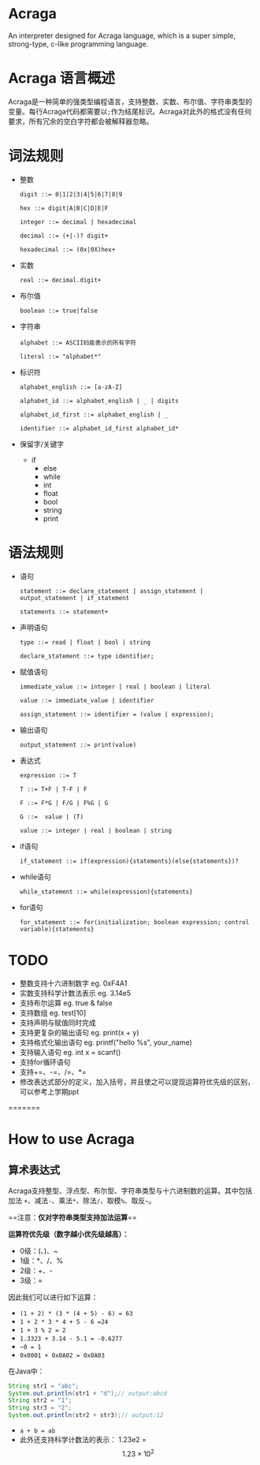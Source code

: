 # Acraga
An interpreter designed for Acraga language, which is a super simple, strong-type, c-like programming language.

# Acraga 语言概述


Acraga是一种简单的强类型编程语言，支持整数、实数、布尔值、字符串类型的变量。每行Acraga代码都需要以`;`作为结尾标识。Acraga对此外的格式没有任何要求，所有冗余的空白字符都会被解释器忽略。


# 词法规则

 - 整数

   `digit ::= 0|1|2|3|4|5|6|7|8|9`

   `hex ::= digit|A|B|C|D|E|F`

   `integer ::= decimal | hexadecimal`

   `decimal ::= (+|-)? digit+`

   `hexadecimal ::= (0x|0X)hex+`  

 - 实数

   `real ::= decimal.digit+`

 - 布尔值

   `boolean ::= true|false`

 - 字符串

   `alphabet ::= ASCII码能表示的所有字符`

   `literal ::= "alphabet*"`

 - 标识符

    `alphabet_english ::= [a-zA-Z]`

    `alphabet_id ::= alphabet_english | _ | digits`

    `alphabet_id_first ::= alphabet_english | _`

    `identifier ::= alphabet_id_first alphabet_id*`

 - 保留字/关键字
    - if
    	- else
    	- while
    	- int
    	- float
    	- bool
    	- string
    	- print

# 语法规则

 - 语句

    `statement ::= declare_statement | assign_statement | output_statement | if_statement`

    `statements ::= statement+`


 - 声明语句

   `type ::= read | float | bool | string`

   `declare_statement ::= type identifier;`

 - 赋值语句

   `immediate_value ::= integer | real | boolean | literal`

   `value ::= immediate_value | identifier`

   `assign_statement ::= identifier = (value | expression);`

 - 输出语句

   `output_statement ::= print(value)`

 - 表达式

   `expression ::= T`

   `T ::= T+F | T-F | F`

   `F ::= F*G | F/G | F%G | G`

   `G ::=  value | (T)`

   `value ::= integer | real | boolean | string`

 - if语句

   `if_statement ::= if(expression){statements}(else{statements})?`

 - while语句

   `while_statement ::= while(expression){statements}`

- for语句

  `for_statement ::= for(initialization; boolean expression; control variable){statements}`




# TODO

  - 整数支持十六进制数字 eg. 0xF4A1 
  - 实数支持科学计数法表示 eg. 3.14e5
  - 支持布尔运算 eg. true & false
  - 支持数组 eg. test[10]
  - 支持声明与赋值同时完成
  - 支持更复杂的输出语句 eg. print(x + y)
  - 支持格式化输出语句 eg. printf("hello %s", your_name)
  - 支持输入语句 eg. int x = scanf()
  - 支持for循环语句
  - 支持+=、-=、/=、*=
  - 修改表达式部分的定义，加入括号，并且使之可以提现运算符优先级的区别，可以参考上学期ppt


  =======

# How to use Acraga

## 算术表达式

Acraga支持整型、浮点型、布尔型、字符串类型与十六进制数的运算。其中包括加法 `+`、减法`-`、乘法`*`、除法`/`、取模`%`、取反`~`。

==注意：**仅对字符串类型支持加法运算**==

**运算符优先级（数字越小优先级越高）：**

- 0级：(、)、~
- 1级：*、/、%
- 2级：+、-
- 3级：=

因此我们可以进行如下运算：

- `(1 + 2) * (3 * (4 + 5) - 6) = 63`
- `1 + 2 * 3 * 4 + 5 - 6 =24`
- `1 + 3 % 2 = 2`
- `1.3323 + 3.14 - 5.1 = -0.6277`
- `~0 = 1`
- `0x0001 + 0x0A02 = 0x0A03`

在Java中：

```java
String str1 = "abc";
System.out.println(str1 + "d");// output:abcd
String str2 = "1";
String str3 = "2";
System.out.println(str2 + str3);// output:12
```

- `a + b = ab`
- 此外还支持科学计数法的表示： 1.23e2 = $$1.23\times10^2$$

